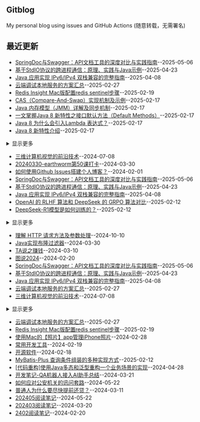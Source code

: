 ## Gitblog
My personal blog using issues and GitHub Actions (随意转载，无需署名)

## 最近更新
- [SpringDoc与Swagger：API文档工具的深度对比与实践指南](https://github.com/humyna/gitblog/issues/45)--2025-05-06
- [基于StdIO协议的跨进程通信：原理、实践与Java示例](https://github.com/humyna/gitblog/issues/44)--2025-04-23
- [Java 应用实现 IPv6/IPv4 双栈兼容的完整指南](https://github.com/humyna/gitblog/issues/43)--2025-04-08
- [云端调试本地服务的方案汇总](https://github.com/humyna/gitblog/issues/42)--2025-02-27
- [Redis Insight Mac版配置redis sentinel步骤](https://github.com/humyna/gitblog/issues/41)--2025-02-19
- [CAS（Compare-And-Swap）实现机制及示例](https://github.com/humyna/gitblog/issues/40)--2025-02-17
- [Java 内存模型（JMM）详解及同步机制](https://github.com/humyna/gitblog/issues/39)--2025-02-17
- [一文掌握Java 8 新特性之接口默认方法（Default Methods）](https://github.com/humyna/gitblog/issues/38)--2025-02-17
- [Java 8 为什么会引入Lambda 表达式？](https://github.com/humyna/gitblog/issues/37)--2025-02-17
- [Java 8 新特性介绍](https://github.com/humyna/gitblog/issues/36)--2025-02-17
<details><summary>显示更多</summary>

- [理解 HTTP 请求方法及参数处理](https://github.com/humyna/gitblog/issues/32)--2024-10-10
- [如何理解Java中的Stream？](https://github.com/humyna/gitblog/issues/31)--2024-09-25
- [充分条件、必要条件和充分必要条件](https://github.com/humyna/gitblog/issues/29)--2024-06-16
</details>

- [三维计算机视觉的前沿技术](https://github.com/humyna/gitblog/issues/30)--2024-07-08
- [20240330-earthworm第50课打卡](https://github.com/humyna/gitblog/issues/25)--2024-03-30
- [如何使用Github Issues搭建个人博客？](https://github.com/humyna/gitblog/issues/1)--2024-02-01
- [SpringDoc与Swagger：API文档工具的深度对比与实践指南](https://github.com/humyna/gitblog/issues/45)--2025-05-06
- [基于StdIO协议的跨进程通信：原理、实践与Java示例](https://github.com/humyna/gitblog/issues/44)--2025-04-23
- [Java 应用实现 IPv6/IPv4 双栈兼容的完整指南](https://github.com/humyna/gitblog/issues/43)--2025-04-08
- [OpenAI 的 RLHF 算法和 DeepSeek 的 GRPO 算法对比](https://github.com/humyna/gitblog/issues/35)--2025-02-12
- [DeepSeek-R1模型是如何训练的？](https://github.com/humyna/gitblog/issues/34)--2025-02-12
<details><summary>显示更多</summary>

- [三维计算机视觉的前沿技术](https://github.com/humyna/gitblog/issues/30)--2024-07-08
- [AI Agent 实际落地的两个瓶颈](https://github.com/humyna/gitblog/issues/23)--2024-03-29
- [AI Agent 在开发领域中的使用](https://github.com/humyna/gitblog/issues/22)--2024-03-28
- [AI Agent目前的局限以及商业方向](https://github.com/humyna/gitblog/issues/21)--2024-03-28
- [LangChain 框架核心组件概览](https://github.com/humyna/gitblog/issues/20)--2024-03-28
- [AI Agent 开发框架 ModelScope-Agent](https://github.com/humyna/gitblog/issues/19)--2024-03-28
- [GPTCache 的工作原理](https://github.com/humyna/gitblog/issues/16)--2024-03-21
- [字节AI应用](https://github.com/humyna/gitblog/issues/10)--2024-02-27
- [AI提示词汇总](https://github.com/humyna/gitblog/issues/9)--2024-02-27
- [初识AI Agent](https://github.com/humyna/gitblog/issues/4)--2024-02-04
- [AI时代，个人现在如何行动？](https://github.com/humyna/gitblog/issues/3)--2024-02-04
- [ReAct流程](https://github.com/humyna/gitblog/issues/2)--2024-02-04
</details>

- [理解 HTTP 请求方法及参数处理](https://github.com/humyna/gitblog/issues/32)--2024-10-10
- [Java实现布隆过滤器](https://github.com/humyna/gitblog/issues/24)--2024-03-30
- [TA说之赚钱](https://github.com/humyna/gitblog/issues/12)--2024-03-10
- [图说2024](https://github.com/humyna/gitblog/issues/8)--2024-02-20
- [SpringDoc与Swagger：API文档工具的深度对比与实践指南](https://github.com/humyna/gitblog/issues/45)--2025-05-06
- [基于StdIO协议的跨进程通信：原理、实践与Java示例](https://github.com/humyna/gitblog/issues/44)--2025-04-23
- [Java 应用实现 IPv6/IPv4 双栈兼容的完整指南](https://github.com/humyna/gitblog/issues/43)--2025-04-08
- [云端调试本地服务的方案汇总](https://github.com/humyna/gitblog/issues/42)--2025-02-27
- [三维计算机视觉的前沿技术](https://github.com/humyna/gitblog/issues/30)--2024-07-08
<details><summary>显示更多</summary>

- [掌握Reactor Core实现响应式编程](https://github.com/humyna/gitblog/issues/18)--2024-03-26
- [GPTCache 的工作原理](https://github.com/humyna/gitblog/issues/16)--2024-03-21
- [如何使用EP提高英语能力？](https://github.com/humyna/gitblog/issues/15)--2024-03-20
</details>

- [云端调试本地服务的方案汇总](https://github.com/humyna/gitblog/issues/42)--2025-02-27
- [Redis Insight Mac版配置redis sentinel步骤](https://github.com/humyna/gitblog/issues/41)--2025-02-19
- [使用Mac的【照片】app管理iPhone照片](https://github.com/humyna/gitblog/issues/11)--2024-02-28
- [常用开发工具](https://github.com/humyna/gitblog/issues/6)--2024-02-19
- [开源软件](https://github.com/humyna/gitblog/issues/5)--2024-02-18
- [MyBatis-Plus 查询条件组装的多种实现方式](https://github.com/humyna/gitblog/issues/33)--2025-02-12
- [[代码重构]使用Java多态和泛型重构一个业务场景的实现](https://github.com/humyna/gitblog/issues/26)--2024-04-28
- [开发笔记-QA机器人接入AI助手总结](https://github.com/humyna/gitblog/issues/17)--2024-03-21
- [如何应对公安机关的讯问套路](https://github.com/humyna/gitblog/issues/27)--2024-05-22
- [普通人为什么要尽快提前还贷？](https://github.com/humyna/gitblog/issues/13)--2024-03-11
- [202405阅读笔记](https://github.com/humyna/gitblog/issues/28)--2024-05-22
- [202403阅读笔记](https://github.com/humyna/gitblog/issues/14)--2024-03-20
- [2402阅读笔记](https://github.com/humyna/gitblog/issues/7)--2024-02-20
